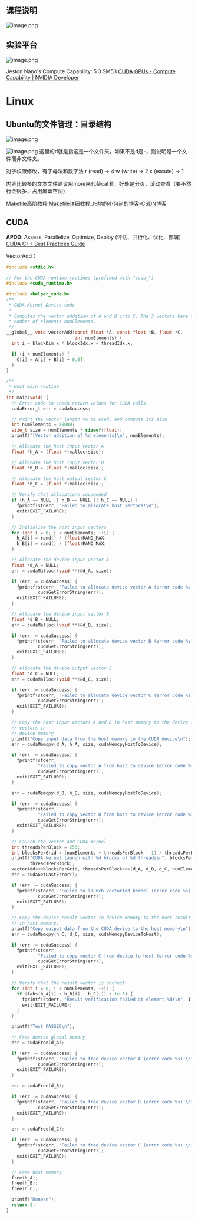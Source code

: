 ## 课程说明
![image.png](https://zjpimage.oss-cn-qingdao.aliyuncs.com/CUDA2023%E8%AE%AD%E7%BB%83%E8%90%A5%E8%AF%BE%E7%A8%8B%E8%AF%B4%E6%98%8E.png)


## 实验平台
![image.png](https://zjpimage.oss-cn-qingdao.aliyuncs.com/jestonnano%E5%8F%82%E6%95%B0.png)

Jeston Nano's Compute Capability: 5.3
SM53
[CUDA GPUs - Compute Capability | NVIDIA Developer](https://developer.nvidia.com/cuda-gpus)

# Linux


## Ubuntu的文件管理：目录结构
![image.png](https://zjpimage.oss-cn-qingdao.aliyuncs.com/Ubuntu%E7%9A%84%E6%96%87%E4%BB%B6%E7%AE%A1%E7%90%86%E7%9B%AE%E5%BD%95%E7%BB%93%E6%9E%84.png)


![image.png](https://zjpimage.oss-cn-qingdao.aliyuncs.com/Ubuntu%E6%9D%83%E9%99%90%E7%AE%A1%E7%90%86.png)
这里的d就是指这是一个文件夹，如果不是d是-，则说明是一个文件而非文件夹。

对于权限修改，有字母法和数字法
r  (read) -> 4
w (write) -> 2
x  (excute) -> 1


内容比较多的文本文件建议用more来代替cat看，好处是分页，滚动查看（要不然行会很多，占用屏幕空间）


Makefile高阶教程
[Makefile详细教程\_扫地的小何尚的博客-CSDN博客](https://blog.csdn.net/kunhe0512/article/details/128623790)



## CUDA
**APOD**: Assess, Parallelize, Optimize, Deploy (评估、并行化、优化、部署) [CUDA C++ Best Practices Guide](https://docs.nvidia.com/cuda/cuda-c-best-practices-guide/index.html#assess-parallelize-optimize-deploy)





VectorAdd：
```C
#include <stdio.h>

// For the CUDA runtime routines (prefixed with "cuda_")
#include <cuda_runtime.h>

#include <helper_cuda.h>
/**
 * CUDA Kernel Device code
 *
 * Computes the vector addition of A and B into C. The 3 vectors have the same
 * number of elements numElements.
 */
__global__ void vectorAdd(const float *A, const float *B, float *C,
                          int numElements) {
  int i = blockDim.x * blockIdx.x + threadIdx.x;

  if (i < numElements) {
    C[i] = A[i] + B[i] + 0.0f;
  }
}

/**
 * Host main routine
 */
int main(void) {
  // Error code to check return values for CUDA calls
  cudaError_t err = cudaSuccess;

  // Print the vector length to be used, and compute its size
  int numElements = 50000;
  size_t size = numElements * sizeof(float);
  printf("[Vector addition of %d elements]\n", numElements);

  // Allocate the host input vector A
  float *h_A = (float *)malloc(size);

  // Allocate the host input vector B
  float *h_B = (float *)malloc(size);

  // Allocate the host output vector C
  float *h_C = (float *)malloc(size);

  // Verify that allocations succeeded
  if (h_A == NULL || h_B == NULL || h_C == NULL) {
    fprintf(stderr, "Failed to allocate host vectors!\n");
    exit(EXIT_FAILURE);
  }

  // Initialize the host input vectors
  for (int i = 0; i < numElements; ++i) {
    h_A[i] = rand() / (float)RAND_MAX;
    h_B[i] = rand() / (float)RAND_MAX;
  }

  // Allocate the device input vector A
  float *d_A = NULL;
  err = cudaMalloc((void **)&d_A, size);

  if (err != cudaSuccess) {
    fprintf(stderr, "Failed to allocate device vector A (error code %s)!\n",
            cudaGetErrorString(err));
    exit(EXIT_FAILURE);
  }

  // Allocate the device input vector B
  float *d_B = NULL;
  err = cudaMalloc((void **)&d_B, size);

  if (err != cudaSuccess) {
    fprintf(stderr, "Failed to allocate device vector B (error code %s)!\n",
            cudaGetErrorString(err));
    exit(EXIT_FAILURE);
  }

  // Allocate the device output vector C
  float *d_C = NULL;
  err = cudaMalloc((void **)&d_C, size);

  if (err != cudaSuccess) {
    fprintf(stderr, "Failed to allocate device vector C (error code %s)!\n",
            cudaGetErrorString(err));
    exit(EXIT_FAILURE);
  }

  // Copy the host input vectors A and B in host memory to the device input
  // vectors in
  // device memory
  printf("Copy input data from the host memory to the CUDA device\n");
  err = cudaMemcpy(d_A, h_A, size, cudaMemcpyHostToDevice);

  if (err != cudaSuccess) {
    fprintf(stderr,
            "Failed to copy vector A from host to device (error code %s)!\n",
            cudaGetErrorString(err));
    exit(EXIT_FAILURE);
  }

  err = cudaMemcpy(d_B, h_B, size, cudaMemcpyHostToDevice);

  if (err != cudaSuccess) {
    fprintf(stderr,
            "Failed to copy vector B from host to device (error code %s)!\n",
            cudaGetErrorString(err));
    exit(EXIT_FAILURE);
  }

  // Launch the Vector Add CUDA Kernel
  int threadsPerBlock = 256;
  int blocksPerGrid = (numElements + threadsPerBlock - 1) / threadsPerBlock;
  printf("CUDA kernel launch with %d blocks of %d threads\n", blocksPerGrid,
         threadsPerBlock);
  vectorAdd<<<blocksPerGrid, threadsPerBlock>>>(d_A, d_B, d_C, numElements);
  err = cudaGetLastError();

  if (err != cudaSuccess) {
    fprintf(stderr, "Failed to launch vectorAdd kernel (error code %s)!\n",
            cudaGetErrorString(err));
    exit(EXIT_FAILURE);
  }

  // Copy the device result vector in device memory to the host result vector
  // in host memory.
  printf("Copy output data from the CUDA device to the host memory\n");
  err = cudaMemcpy(h_C, d_C, size, cudaMemcpyDeviceToHost);

  if (err != cudaSuccess) {
    fprintf(stderr,
            "Failed to copy vector C from device to host (error code %s)!\n",
            cudaGetErrorString(err));
    exit(EXIT_FAILURE);
  }

  // Verify that the result vector is correct
  for (int i = 0; i < numElements; ++i) {
    if (fabs(h_A[i] + h_B[i] - h_C[i]) > 1e-5) {
      fprintf(stderr, "Result verification failed at element %d!\n", i);
      exit(EXIT_FAILURE);
    }
  }

  printf("Test PASSED\n");

  // Free device global memory
  err = cudaFree(d_A);

  if (err != cudaSuccess) {
    fprintf(stderr, "Failed to free device vector A (error code %s)!\n",
            cudaGetErrorString(err));
    exit(EXIT_FAILURE);
  }

  err = cudaFree(d_B);

  if (err != cudaSuccess) {
    fprintf(stderr, "Failed to free device vector B (error code %s)!\n",
            cudaGetErrorString(err));
    exit(EXIT_FAILURE);
  }

  err = cudaFree(d_C);

  if (err != cudaSuccess) {
    fprintf(stderr, "Failed to free device vector C (error code %s)!\n",
            cudaGetErrorString(err));
    exit(EXIT_FAILURE);
  }

  // Free host memory
  free(h_A);
  free(h_B);
  free(h_C);

  printf("Done\n");
  return 0;
}
```